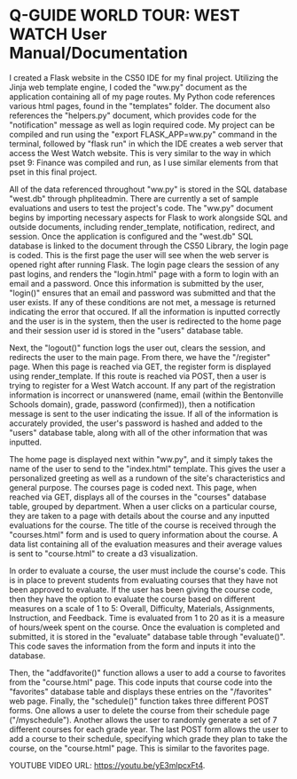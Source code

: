 # Q-GUIDE WORLD TOUR: WEST WATCH User Manual/Documentation

I created a Flask website in the CS50 IDE for my final project. Utilizing the Jinja web template engine, I coded the "ww.py" document as the application containing all of my page routes.
My Python code references various html pages, found in the "templates" folder. The document also references the "helpers.py" document, which provides code for the "notification" message as well as login required code.
My project can be compiled and run using the "export FLASK_APP=ww.py" command in the terminal, followed by "flask run" in which the IDE creates a web server that access the West Watch website.
This is very similar to the way in which pset 9: Finance was compiled and run, as I use similar elements from that pset in this final project.

All of the data referenced throughout "ww.py" is stored in the SQL database "west.db" through phpliteadmin. There are currently a set of sample evaluations and users to test the project's code.
The "ww.py" document begins by importing necessary aspects for Flask to work alongside SQL and outside documents, including render_template, notification, redirect, and session.
Once the application is configured and the "west.db" SQL database is linked to the document through the CS50 Library, the login page is coded. This is the first page the user will see when the web server is opened right after running Flask.
The login page clears the session of any past logins, and renders the "login.html" page with a form to login with an email and a password. Once this information is submitted by the user, "login()" ensures that an email and password was submitted
and that the user exists. If any of these conditions are not met, a message is returned indicating the error that occured. If all the information is inputted correctly and the user is in the system, then the user is redirected to the home page and
their session user id is stored in the "users" database table.

Next, the "logout()" function logs the user out, clears the session, and redirects the user to the main page.
From there, we have the "/register" page. When this page is reached via GET, the register form is displayed using render_template. If this route is reached via POST, then a user is trying to register for a West Watch account. If any part of the
registration information is incorrect or unanswered (name, email (within the Bentonville Schools domain), grade, password (confirmed)), then a notification message is sent to the user indicating the issue.
If all of the information is accurately provided, the user's password is hashed and added to the "users" database table, along with all of the other information that was inputted.

The home page is displayed next within "ww.py", and it simply takes the name of the user to send to the "index.html" template. This gives the user a personalized greeting as well as a rundown of the site's characteristics and general purpose.
The courses page is coded next. This page, when reached via GET, displays all of the courses in the "courses" database table, grouped by department. When a user clicks on a particular course, they are taken to a page with details about the course
and any inputted evaluations for the course. The title of the course is received through the "courses.html" form and is used to query information about the course. A data list containing all of the evaluation measures and their average values is
sent to "course.html" to create a d3 visualization.

In order to evaluate a course, the user must include the course's code. This is in place to prevent students from evaluating courses that they have not been approved to evaluate. If the user has been giving the course code, then they have the option
to evaluate the course based on different measures on a scale of 1 to 5: Overall, Difficulty, Materials, Assignments, Instruction, and Feedback. Time is evaluated from 1 to 20 as it is a measure of hours/week spent on the course.
Once the evaluation is completed and submitted, it is stored in the "evaluate" database table through "evaluate()". This code saves the information from the form and inputs it into the database.

Then, the "addfavorite()" function allows a user to add a course to favorites from the "course.html" page. This code inputs that course code into the "favorites" database table and displays these entries on the "/favorites" web page.
Finally, the "schedule()" function takes three different POST forms. One allows a user to delete the course from their schedule page ("/myschedule"). Another allows the user to randomly generate a set of 7 different courses for each grade year.
The last POST form allows the user to add a course to their schedule, specifying which grade they plan to take the course, on the "course.html" page. This is similar to the favorites page.

YOUTUBE VIDEO URL: https://youtu.be/yE3mlpcxFt4.
